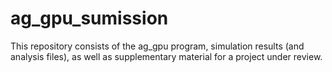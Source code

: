 # ag_gpu_sumission

This repository consists of the ag_gpu program, simulation results (and analysis files), as well as supplementary material for a project under review.
